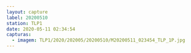 ```yaml
---
layout: capture
label: 20200510
station: TLP1
date: 2020-05-11 02:34:54
capturas:
  - imagem: TLP1/2020/202005/20200510/M20200511_023454_TLP_1P.jpg
---
```

